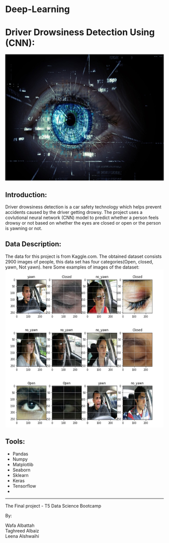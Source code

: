 
# Deep-Learning

# Driver Drowsiness Detection Using (CNN):

<img src="https://github.com/talbaiz/Deep-Learning/blob/main/Images/eye-.jpg" width="800" height="400" />

## Introduction:

Driver drowsiness detection is a car safety technology which helps prevent accidents caused by the driver getting drowsy.
The project uses a covlutional neural network (CNN) model to predict whether a person feels drowsy or not based on whether the eyes are closed or open or the person is yawning or not.

## Data Description:

The data for this project is from Kaggle.com. The obtained dataset consists 2900 images of people, this data set has four categories(Open, closed, yawn, Not yawn).
here Some examples of images of the dataset:
<img src="https://github.com/talbaiz/Deep-Learning/blob/main/Images/images%20dataset.png" width="800" height="500" />

## Tools:

- Pandas
- Numpy
- Matplotlib
- Seaborn
- Sklearn
- Keras
- Tensorflow
- 
---------------------------------------------------------

The Final project - T5 Data Science Bootcamp

By:<br />

Wafa Albattah<br />
Taghreed Albaiz<br />
Leena Alshwaihi<br />

